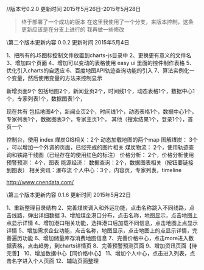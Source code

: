 //版本号0.2.0  更新时间 2015年5月26日-2015年5月28日
> 终于部署了一个成功的版本
在这里我使用了一个分支，来版本控制，这条更新应该是在分支上进行的
我再做一些修改

\\第二个版本更新内容 0.0.2 更新时间 2015年5月4日

1、把所有的JS图标控制文件放置到charts-js目录中
2、更换更有意义的文件名
3、增加四个页面
4、增加可以变动的表格使用  easy ui 里面的控件制作表格
5、优化引入charts的自适应
6、百度地图API轨迹查询功能的引入
7、算法实例化一个变量，然后使用变量的方法来控制显示

新增页面9个
包括地图2个，新闻业页2个，时间线1个，动态表格1个，数据中心1个，专家列表1个，数据图表1个，

现在共有
包括地图4个，新闻业页2个，时间线1个，动态表格1个，数据中心1个，专家列表1个，数据图表3个，专家主页1个，
其他（搜索结果1个，登录1个），首页一个

控制台，使用 index
煤炭GIS相关：2个 动态加载地图的两个map
图解煤炭： 3个 ，可以增加一个外调的页面，已经完成的图片相关
煤炭物流： 2个，使用轨迹查询和铁路干线图（已经存在的使用红色的标注）
价格分析： 2个，价格分析使用
预警预测： 4个，图表
能源经济： 
数据查询：2个，数据图表相关（按钮要链接到图表）
相关资讯：瀑布流
个人中心：3个，内容页，专家列表，timeline

http://www.cnendata.com/

\\第三个版本更新内容 0.1.6 更新时间 2015年5月22日

1、重新整理目录结构
2、完善煤炭调入和外运功能，点击名称跳入不同线路，点击线路，弹出详细数据
3、增加煤企港口分布，点击名称，地图显示，点击地图上点显示详情
4、增加港口相关功能，选择港口后加载不同信息，点击地图上点显示详情
5、增加需求企业功能，点击名称，地图显示，点击地图上的点显示详情，完善遍历功能
6、增加储量库存消费地图信息
7、完善价格中心，点击more进入数据表格，点击趋势，到charts详情页
8、完善预警预测页面
9、增加资讯页面【待完善】
10、增加数据中心【同价格中心】
11、增加个人中心，点击进入列表，点击名字进入个人页面
12、辅助页面整理


